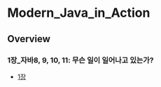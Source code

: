 # Modern_Java_in_Action 

Overview
----------

### 1장_자바8, 9, 10, 11: 무슨 일이 일어나고 있는가? 
- [1장](https://github.com/Livenow14/Modern_Java_in_Action/blob/master/Chapter1/README.md)
